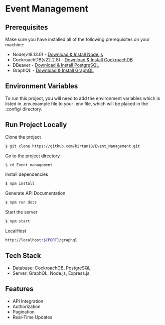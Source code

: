 # Event Management
## Prerequisites

Make sure you have installed all of the following prerequisites on your machine:
- Node(v18.13.0) - [Download & Install Node.js](https://nodejs.org/en/download)
- CockroachDB(v22.2.8) - [Download & Install CockroachDB](https://www.cockroachlabs.com/docs/v20.1/install-cockroachdb-windows)
- DBeaver - [Download & Install PostgreSQL](https://dbeaver.io/download/)
- GraphQL - [Download & Install GraphQL](https://sourceforge.net/projects/graphql-playground.mirror/) 

## Environment Variables
To run this project, you will need to add the environment variables which is listed in .env.example file to your .env file, which will be placed in the .config/ directory.

## Run Project Locally
Clone the project
```sh
$ git clone https://github.com/kirtan18/Event_Management.git
```
Go to the project directory
```sh
$ cd Event_management
```
Install dependencies
```sh
$ npm install
```
Generate API Documentation
```sh
$ npm run docs
```
Start the server
```sh
$ npm start
```

LocalHost
```sh
http://localhost:${PORT}/graphql
```

## Tech Stack
- Database: CockroachDB, PostgreSQL
- Server: GraphQL, Node.js, Express.js

## Features
- API Integration
- Authorization
- Pagination
- Real-Time Updates


